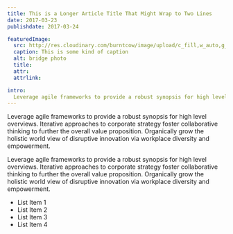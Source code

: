 ```yaml
---
title: This is a Longer Article Title That Might Wrap to Two Lines
date: 2017-03-23
publishdate: 2017-03-24

featuredImage:
  src: http://res.cloudinary.com/burntcow/image/upload/c_fill,w_auto,g_auto/splash_zwjx7u.jpg
  caption: This is some kind of caption
  alt: bridge photo
  title:
  attr:
  attrlink:

intro:
  Leverage agile frameworks to provide a robust synopsis for high level overviews. Iterative approaches to corporate strategy foster collaborative thinking to [further the overall](https://google.com) value proposition. Organically grow the holistic world view of disruptive innovation via workplace diversity and empowerment.
---
```


Leverage agile frameworks to provide a robust synopsis for high level overviews. Iterative approaches to corporate strategy foster collaborative thinking to further the overall value proposition. Organically grow the holistic world view of disruptive innovation via workplace diversity and empowerment.

Leverage agile frameworks to provide a robust synopsis for high level overviews. Iterative approaches to corporate strategy foster collaborative thinking to further the overall value proposition. Organically grow the holistic world view of disruptive innovation via workplace diversity and empowerment.

* List Item 1
* List Item 2
* List Item 3
* List Item 4
